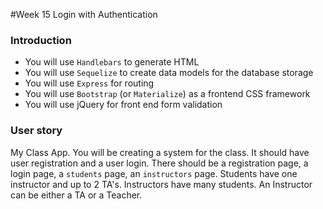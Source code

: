 #Week 15 Login with Authentication

### Introduction

* You will use `Handlebars` to generate HTML
* You will use `Sequelize` to create data models for the database storage
* You will use `Express` for routing
* You will use `Bootstrap` (or `Materialize`) as a frontend CSS framework
* You will use jQuery for front end form validation

### User story

My Class App. You will be creating a system for the class. It should have user
registration and a user login. There should be a registration page, a login page,
a `students` page, an `instructors` page. Students have one instructor and up to
2 TA's. Instructors have many students. An Instructor can be either a TA or a Teacher.
